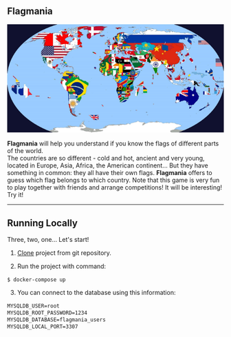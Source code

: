 ## Flagmania
![Map of the world with flags ](src/main/resources/static/flagmania_pic.png)

**Flagmania** will help you understand if you know the flags of different parts of the world. <br>
The countries are so different - cold and hot, ancient and very young, located in Europe, Asia, Africa, the American continent...
But they have something in common: they all have their own flags.
**Flagmania** offers to guess which flag belongs to which country.
Note that this game is very fun to play together with friends and arrange competitions!
It will be interesting! Try it! 
<hr>

## Running Locally 
Three, two, one... Let's start!
1. [Clone](git@github.com:mtv1301/Flagmania.git) project from git repository.

2. Run the project with command:
````
$ docker-compose up
````
3. You can connect to the database using this information:
````
MYSQLDB_USER=root
MYSQLDB_ROOT_PASSWORD=1234
MYSQLDB_DATABASE=flagmania_users
MYSQLDB_LOCAL_PORT=3307
````